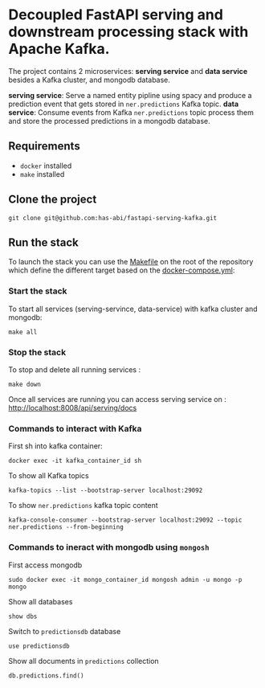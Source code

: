 # Decoupled FastAPI serving and downstream processing stack with Apache Kafka.

The project contains 2 microservices: **serving service** and **data service** besides a Kafka cluster, and mongodb database.

**serving service**: Serve a named entity pipline using spacy and produce a prediction event that gets stored in `ner.predictions` Kafka topic.
**data service**: Consume events from Kafka `ner.predictions` topic process them and store the processed predictions in a mongodb database.


## Requirements

- `docker` installed
- `make` installed

## Clone the project

```shell
git clone git@github.com:has-abi/fastapi-serving-kafka.git
```

## Run the stack

To launch the stack you can use the [Makefile](../Makefile) on the root of the repository which define the different
target based on the [docker-compose.yml](../docker-compose.yml):


### Start the stack

To start all services (serving-servince, data-service) with kafka cluster and mongodb:

```shell
make all
```

### Stop the stack

To stop and delete all running services :

```shell
make down
```

Once all services are running you can access serving service on : [http://localhost:8008/api/serving/docs](http://localhost:8008/api/serving/docs)

### Commands to interact with Kafka

First sh into kafka container:

```shell
docker exec -it kafka_container_id sh
```
To show all Kafka topics

```shell
kafka-topics --list --bootstrap-server localhost:29092
```

To show `ner.predictions` kafka topic content

```shell
kafka-console-consumer --bootstrap-server localhost:29092 --topic ner.predictions --from-beginning
```

### Commands to ineract with mongodb using `mongosh`

First access mongodb

```shell
sudo docker exec -it mongo_container_id mongosh admin -u mongo -p mongo
```

Show all databases

```shell
show dbs
```

Switch to `predictionsdb` database

```shell
use predictionsdb
```

Show all documents in `predictions` collection

```shell
db.predictions.find()
```
